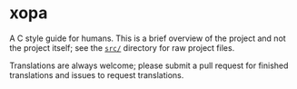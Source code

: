 # хора

A C style guide for humans. This is a brief overview of the project and not the
project itself; see the [`src/`](src/) directory for raw project files.

Translations are always welcome; please submit a pull request for finished
translations and issues to request translations.
